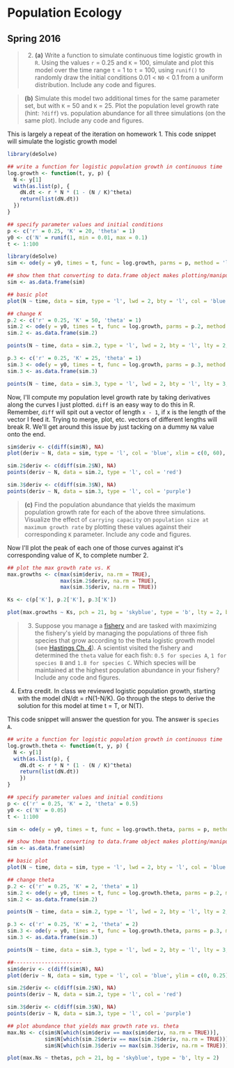 # Population Ecology
## Spring 2016

> 2)  **(a)** Write a function to simulate continuous time logistic growth in `R`. Using the values `r` = 0.25 and `K` = 100, simulate and plot this model over the time range `t` = 1 to `t` = 100, using `runif()` to randomly draw the initial conditions 0.01 < `N0` < 0.1 from a uniform distribution. Include any code and figures.

> **(b)** Simulate this model two additional times for the same parameter set, but with `K` = 50 and `K` = 25. Plot the population level growth rate (hint: `?diff`) vs. population abundance for all three simulations (on the same plot). Include any code and figures.

This is largely a repeat of the iteration on homework 1. This code snippet will simulate the logistic growth model 

```r
library(deSolve)

## write a function for logistic population growth in continuous time
log.growth <- function(t, y, p) {
  N <- y[1]
  with(as.list(p), {
    dN.dt <- r * N * (1 - (N / K)^theta)
    return(list(dN.dt))
  })
}

## specify parameter values and initial conditions
p <- c('r' = 0.25, 'K' = 20, 'theta' = 1)
y0 <- c('N' = runif(1, min = 0.01, max = 0.1)
t <- 1:100

library(deSolve)
sim <- ode(y = y0, times = t, func = log.growth, parms = p, method = 'lsoda')

## show them that converting to data.frame object makes plotting/manipulation easy-peasy
sim <- as.data.frame(sim)

## basic plot
plot(N ~ time, data = sim, type = 'l', lwd = 2, bty = 'l', col = 'blue', ylim = c(0, 50))

## change K
p.2 <- c('r' = 0.25, 'K' = 50, 'theta' = 1)
sim.2 <- ode(y = y0, times = t, func = log.growth, parms = p.2, method = 'lsoda')
sim.2 <- as.data.frame(sim.2)

points(N ~ time, data = sim.2, type = 'l', lwd = 2, bty = 'l', lty = 2, col = 'red')

p.3 <- c('r' = 0.25, 'K' = 25, 'theta' = 1)
sim.3 <- ode(y = y0, times = t, func = log.growth, parms = p.3, method = 'lsoda')
sim.3 <- as.data.frame(sim.3)

points(N ~ time, data = sim.3, type = 'l', lwd = 2, bty = 'l', lty = 3, col = 'purple')
```

Now, I'll compute my population level growth rate by taking derivatives along the curves I just plotted. `diff` is an easy way to do this in R. Remember, `diff` will spit out a vector of length `x - 1`, if x is the length of the vector I feed it. Trying to merge, plot, etc. vectors of different lengths will break R. We'll get around this issue by just tacking on a dummy `NA` value onto the end.

```r
sim$deriv <- c(diff(sim$N), NA)
plot(deriv ~ N, data = sim, type = 'l', col = 'blue', xlim = c(0, 60), ylim = c(0, 3.5), bty = 'l')

sim.2$deriv <- c(diff(sim.2$N), NA)
points(deriv ~ N, data = sim.2, type = 'l', col = 'red')

sim.3$deriv <- c(diff(sim.3$N), NA)
points(deriv ~ N, data = sim.3, type = 'l', col = 'purple')
```
> **(c)** Find the population abundance that yields the maximum population growth rate for each of the above three simulations. Visualize the effect of `carrying capacity` on `population size at maximum growth rate` by plotting these values against their corresponding `K` parameter. Include any code and figures.

Now I'll plot the peak of each one of those curves against it's corresponding value of K, to complete number 2.

```r
## plot the max growth rate vs. K
max.growths <- c(max(sim$deriv, na.rm = TRUE),
                 max(sim.2$deriv, na.rm = TRUE),
                 max(sim.3$deriv, na.rm = TRUE))

Ks <- c(p['K'], p.2['K'], p.3['K'])

plot(max.growths ~ Ks, pch = 21, bg = 'skyblue', type = 'b', lty = 2, bty = 'l')
```
> 3)   Suppose you manage a [fishery](https://en.wikipedia.org/wiki/Fishery) and are tasked with maximizing the fishery's yield by managing the populations of three fish species that grow according to the theta logistic growth model (see [Hastings Ch. 4](https://github.com/uo-green-lab/population-ecology-2016/blob/master/additional-readings/hasting-ch-4.pdf)). A scientist visited the fishery and determined the `theta` value for each fish:  `0.5 for species A`, `1 for species B` and `1.8 for species C`. Which species will be maintained at the highest population abundance in your fishery? Include any code and figures.
4.	Extra credit.  In class we reviewed logistic population growth, starting with the model dN/dt = rN(1-N/K).  Go through the steps to derive the solution for this model at time t = T, or N(T).

This code snippet will answer the question for you. The answer is `species A`.

```r
## write a function for logistic population growth in continuous time
log.growth.theta <- function(t, y, p) {
  N <- y[1]
  with(as.list(p), {
    dN.dt <- r * N * (1 - (N / K)^theta)
    return(list(dN.dt))
    })
}

## specify parameter values and initial conditions
p <- c('r' = 0.25, 'K' = 2, 'theta' = 0.5)
y0 <- c('N' = 0.05)
t <- 1:100

sim <- ode(y = y0, times = t, func = log.growth.theta, parms = p, method = 'lsoda')

## show them that converting to data.frame object makes plotting/manipulation easy-peasy
sim <- as.data.frame(sim)

## basic plot
plot(N ~ time, data = sim, type = 'l', lwd = 2, bty = 'l', col = 'blue')

## change theta
p.2 <- c('r' = 0.25, 'K' = 2, 'theta' = 1)
sim.2 <- ode(y = y0, times = t, func = log.growth.theta, parms = p.2, method = 'lsoda')
sim.2 <- as.data.frame(sim.2)

points(N ~ time, data = sim.2, type = 'l', lwd = 2, bty = 'l', lty = 2, col = 'red')

p.3 <- c('r' = 0.25, 'K' = 2, 'theta' = 2)
sim.3 <- ode(y = y0, times = t, func = log.growth.theta, parms = p.3, method = 'lsoda')
sim.3 <- as.data.frame(sim.3)

points(N ~ time, data = sim.3, type = 'l', lwd = 2, bty = 'l', lty = 3, col = 'purple')

##----------------------
sim$deriv <- c(diff(sim$N), NA)
plot(deriv ~ N, data = sim, type = 'l', col = 'blue', ylim = c(0, 0.25), bty = 'l')

sim.2$deriv <- c(diff(sim.2$N), NA)
points(deriv ~ N, data = sim.2, type = 'l', col = 'red')

sim.3$deriv <- c(diff(sim.3$N), NA)
points(deriv ~ N, data = sim.3, type = 'l', col = 'purple')

## plot abundance that yields max growth rate vs. theta
max.Ns <- c(sim$N[which(sim$deriv == max(sim$deriv, na.rm = TRUE))],
            sim$N[which(sim.2$deriv == max(sim.2$deriv, na.rm = TRUE))],
            sim$N[which(sim.3$deriv == max(sim.3$deriv, na.rm = TRUE))])

plot(max.Ns ~ thetas, pch = 21, bg = 'skyblue', type = 'b', lty = 2)
```

